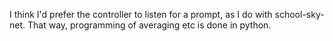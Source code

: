 I think I'd prefer the controller to listen for a prompt, as I do with
school-sky-net. That way, programming of averaging etc is done in python.
